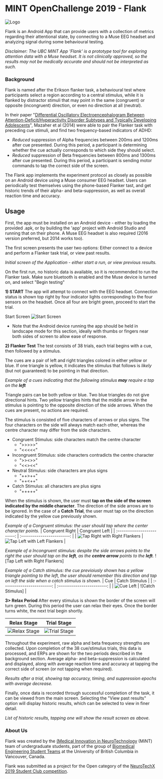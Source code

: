 # MINT OpenChallenge 2019 - Flank

![Logo](https://raw.githubusercontent.com/UBCMint/MuseAndroidApp/master/images/flank.png)

Flank is an Android App that can provide users with a collection of metrics regarding their attentional state, by connecting to a Muse EEG headset and analyzing signal during some behavioural testing.

_Disclaimer: The UBC MiNT App 'Flank' is a prototype tool for exploring attention data with a Muse headset.
It is not clinically approved, so the results may not be medically accurate and should not be interpreted as such._

### Background

Flank is named after the Erikson flanker task, a behavioural test where participants select a region according to a central stimulus, while it is flanked by distractor stimuli that may point in the same (congruent) or opposite (incongruent) direction, or even no direction at all (neutral).

In their paper "[Differential Oscillatory Electroencephalogram Between Attention-Deficit/Hyperactivity Disorder Subtypes and Typically Developing Adolescents](https://doi.org/10.1016/j.biopsych.2013.08.023)", Mazaher et al (2014) were able to pair the Flanker task with preceding cue stimuli, and find two frequency-based indicators of ADHD:
* _Reduced_ suppression of Alpha frequencies between 200ms and 1200ms after cue presented. During this period, a  participant is determining whether the cue actually corresponds to which side they should select.
* _Reduced_ suppression of Beta frequencies between 800ms and 1300ms after cue presented. During this period, a participant is sending motor commands to tap the correct side of the screen.

The Flank app implements the experiment protocol as closely as possible on an Android device using a Muse consumer EEG headset. Users can periodically test themselves using the phone-based Flanker tast, and get historic trends of their alpha- and beta-suppression, as well as overall reaction time and accuracy.

## Usage 

First, the app must be installed on an Android device - either by loading the provided .apk, or by building the 'app' project with Android Studio and running that on their phone. A Muse EEG headset is also required (2016 version preferred, but 2014 works too).

The first screen presents the user two options: Either connect to a device and perform a Flanker task trial, or view past results.

_Initial screen of the Application - either start a run, or view previous results._

On the first run, no historic data is available, so it is recommended to run the Flanker task. Make sure bluetooth is enabled and the Muse device is turned on, and select "Begin testing"

**1) START** 
The app will attempt to connect with the EEG headset. Connection status is shown top right by four indicator lights corresponding to the four sensors on the headset. Once all four are bright green, proceed to start the trial. 

Start Screen
![Start Screen](https://raw.githubusercontent.com/UBCMint/MuseAndroidApp/master/images/startScreen.png)
* Note that the Android device running the app should be held in landscape mode for this section, ideally with thumbs or fingers near both sides of screen to allow ease of response.

**2) Flanker Test**
The test consists of 38 trials, each trial begins with a cue, then followed by a stimulus. 

The cues are a pair of left and right triangles colored in either yellow or blue. If one triangle is yellow, it indicates the stimulus that follows is _likely_ (but not guaranteed) to be pointing in that direction. 

_Example of a cues indicating that the following stimulus **may** require a tap on the **left**_

Triangle pairs can be both yellow or blue. Two blue triangles do not give directional hints. Two yellow triangles hints that the middle arrow in the stimulus is pointing to the opposite direction of the side arrows. When the cues are present, no actions are required.

The stimulus is consisted of five characters of arrows or plus signs. The four characters on the side will always match each other, whereas the centre character may differ from the side characters.
* Congruent Stimulus: side characters match the centre character
    * ">>>>>"
    * "<<<<<"
* Incongruent Stimulus: side characters contradicts the centre character
    * ">><>>"
    * "<<><<"
* Neutral Stimulus: side characters are plus signs
    * "\++>\++"
    * "\++<\++"
* Catch Stimulus: all characters are plus signs
    * "+++++"    

When the stimulus is shown, the user must **tap on the side of the screen indicated by the middle character**. The direction of the side arrows are to be ignored. In the case of a **Catch Trial**, the user must tap on the direction indicated by the yellow cue previously shown. 

_Example of a Congruent stimulus: the user should tap where the center character points._
| Congruent Right        |  Congruent Left |
| :-------------------------: | :-------------------------: |
| ![Tap Right with Right Flankers](https://raw.githubusercontent.com/UBCMint/MINT_OpenChallenge_2019/devmich2/images/CongruentRight.png)
| ![Tap Left with Left Flankers](https://raw.githubusercontent.com/UBCMint/MINT_OpenChallenge_2019/devmich2/images/CongruentLeft.png)  |

_Example of a Incongruent stimulus: despite the side arrows points to the right the user should tap on the **left**, as the **centre arrow** points to the **left**._
![Tap Left with Right Flankers]

_Example of a Catch stimulus: the cue previoiusly shown has a yellow triangle pointing to the left, the user should remember this direction and tap on left the side when a catch stimulus is shown._
| Cue          |  Catch Stimulus |
| :-------------------------: | :-------------------------: |
| ![Cue Left](https://raw.githubusercontent.com/UBCMint/MuseAndroidApp/master/images/cueLeft.jpg)  |  ![Catch Stimulus] |

**3> Relax Period**
After every stimulus is shown the border of the screen will turn green. During this period the user can relax their eyes. Once the border turns white, the next trial begin shortly. 

| Relax Stage | Trial Stage |
| :-------------------------: | :-------------------------: |
|![Relax Stage](https://raw.githubusercontent.com/UBCMint/MuseAndroidApp/master/images/relaxStage.png)  |  ![Trial Stage](https://raw.githubusercontent.com/UBCMint/MuseAndroidApp/master/images/trialStage.png)|



Throughout the experiment, raw alpha and beta frequency strengths are collected. Upon completion of the 38 cue/stimulus trials, this data is processed, and ERPs are shown for the two periods described in the background section. Average alpha- and beta-suppression is calculated and displayed, along with average reaction time and accuracy at tapping the correct side of screen (or not tapping when required).

_Results after a trial, showing tap accuracy, timing, and suppression epochs with average decrease._


Finally, once data is recorded through successful completion of the task, it can be viewed from the main screen. Selecting the "View past results" option will display historic results, which can be selected to view in finer detail.

_List of historic results, tapping one will show the result screen as above._

### About Us

Flank was created by the [(Medical Innovation in NeuroTechnology](https://ubcmint.github.io/) (MiNT) team of undergraduate students, part of the group of [Biomedical Engineering Student Teams](http://www.ubcbest.com/) at the University of British Columbia in Vancouver, Canada.

Flank was submitted as a project for the Open category of the [NeuroTechX 2019 Student Club competition](https://neurotechx.github.io/studentclubs/competition/).
